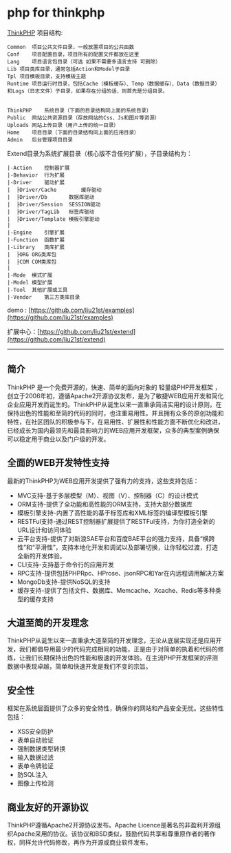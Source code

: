 # php for thinkphp

[ThinkPHP](https://github.com/liu21st)
项目结构:

```
Common	项目公共文件目录，一般放置项目的公共函数
Conf	项目配置目录，项目所有的配置文件都放在这里
Lang	项目语言包目录（可选 如果不需要多语言支持 可删除）
Lib	项目类库目录，通常包括Action和Model子目录
Tpl	项目模板目录，支持模板主题
Runtime	项目运行时目录，包括Cache（模板缓存）、Temp（数据缓存）、Data（数据目录）和Logs（日志文件）子目录，如果存在分组的话，则首先是分组目录。


ThinkPHP	系统目录（下面的目录结构同上面的系统目录）
Public	网站公共资源目录（存放网站的Css、Js和图片等资源）
Uploads	网站上传目录（用户上传的统一目录）
Home	项目目录（下面的目录结构同上面的应用目录）
Admin	后台管理项目目录
```



Extend目录为系统扩展目录（核心版不含任何扩展），子目录结构为：
```
|-Action	控制器扩展
|-Behavior	行为扩展
|-Driver	驱动扩展
|  ├Driver/Cache		缓存驱动
|  ├Driver/Db		数据库驱动
|  ├Driver/Session	SESSION驱动
|  ├Driver/TagLib	标签库驱动
|  ├Driver/Template	模板引擎驱动
|
|-Engine	引擎扩展
|-Function	函数扩展
|-Library	类库扩展
|  ├ORG	ORG类库包
|  ├COM	COM类库包
|
|-Mode	模式扩展
|-Model	模型扩展
|-Tool	其他扩展或工具
|-Vendor	第三方类库目录
```


demo : [https://github.com/liu21st/examples](https://github.com/liu21st/examples)

扩展中心：[https://github.com/liu21st/extend](https://github.com/liu21st/extend)




-----
## 简介

ThinkPHP 是一个免费开源的，快速、简单的面向对象的 轻量级PHP开发框架 ，创立于2006年初，遵循Apache2开源协议发布，是为了敏捷WEB应用开发和简化企业应用开发而诞生的。ThinkPHP从诞生以来一直秉承简洁实用的设计原则，在保持出色的性能和至简的代码的同时，也注重易用性。并且拥有众多的原创功能和特性，在社区团队的积极参与下，在易用性、扩展性和性能方面不断优化和改进，已经成长为国内最领先和最具影响力的WEB应用开发框架，众多的典型案例确保可以稳定用于商业以及门户级的开发。

## 全面的WEB开发特性支持

最新的ThinkPHP为WEB应用开发提供了强有力的支持，这些支持包括：

*  MVC支持-基于多层模型（M）、视图（V）、控制器（C）的设计模式
*  ORM支持-提供了全功能和高性能的ORM支持，支持大部分数据库
*  模板引擎支持-内置了高性能的基于标签库和XML标签的编译型模板引擎
*  RESTFul支持-通过REST控制器扩展提供了RESTFul支持，为你打造全新的URL设计和访问体验
*  云平台支持-提供了对新浪SAE平台和百度BAE平台的强力支持，具备“横跨性”和“平滑性”，支持本地化开发和调试以及部署切换，让你轻松过渡，打造全新的开发体验。
*  CLI支持-支持基于命令行的应用开发
*  RPC支持-提供包括PHPRpc、HProse、jsonRPC和Yar在内远程调用解决方案
*  MongoDb支持-提供NoSQL的支持
*  缓存支持-提供了包括文件、数据库、Memcache、Xcache、Redis等多种类型的缓存支持

## 大道至简的开发理念

ThinkPHP从诞生以来一直秉承大道至简的开发理念，无论从底层实现还是应用开发，我们都倡导用最少的代码完成相同的功能，正是由于对简单的执着和代码的修炼，让我们长期保持出色的性能和极速的开发体验。在主流PHP开发框架的评测数据中表现卓越，简单和快速开发是我们不变的宗旨。

## 安全性

框架在系统层面提供了众多的安全特性，确保你的网站和产品安全无忧。这些特性包括：

*  XSS安全防护
*  表单自动验证
*  强制数据类型转换
*  输入数据过滤
*  表单令牌验证
*  防SQL注入
*  图像上传检测

## 商业友好的开源协议

ThinkPHP遵循Apache2开源协议发布。Apache Licence是著名的非盈利开源组织Apache采用的协议。该协议和BSD类似，鼓励代码共享和尊重原作者的著作权，同样允许代码修改，再作为开源或商业软件发布。


